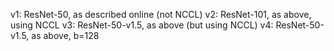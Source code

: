 v1: ResNet-50,      as described online (not NCCL)
v2: ResNet-101,     as above, using NCCL
v3: ResNet-50-v1.5, as above (but using NCCL)
v4: ResNet-50-v1.5, as above, b=128

